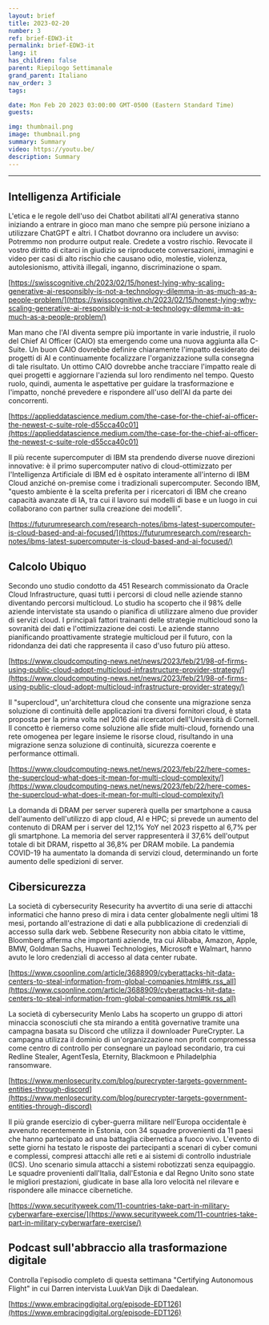 ```yaml
---
layout: brief
title: 2023-02-20
number: 3
ref: brief-EDW3-it
permalink: brief-EDW3-it
lang: it
has_children: false
parent: Riepilogo Settimanale
grand_parent: Italiano
nav_order: 3
tags:

date: Mon Feb 20 2023 03:00:00 GMT-0500 (Eastern Standard Time)
guests:

img: thumbnail.png
image: thumbnail.png
summary: Summary
video: https://youtu.be/
description: Summary
---
```






---

## Intelligenza Artificiale

L'etica e le regole dell'uso dei Chatbot abilitati all'AI generativa stanno iniziando a entrare in gioco man mano che sempre più persone iniziano a utilizzare ChatGPT e altri. I Chatbot dovranno ora includere un avviso: Potremmo non produrre output reale. Credete a vostro rischio. Revocate il vostro diritto di citarci in giudizio se riproducete conversazioni, immagini e video per casi di alto rischio che causano odio, molestie, violenza, autolesionismo, attività illegali, inganno, discriminazione o spam.

[https://swisscognitive.ch/2023/02/15/honest-lying-why-scaling-generative-ai-responsibly-is-not-a-technology-dilemma-in-as-much-as-a-people-problem/](https://swisscognitive.ch/2023/02/15/honest-lying-why-scaling-generative-ai-responsibly-is-not-a-technology-dilemma-in-as-much-as-a-people-problem/)

Man mano che l'AI diventa sempre più importante in varie industrie, il ruolo del Chief AI Officer (CAIO) sta emergendo come una nuova aggiunta alla C-Suite. Un buon CAIO dovrebbe definire chiaramente l'impatto desiderato dei progetti di AI e continuamente focalizzare l'organizzazione sulla consegna di tale risultato. Un ottimo CAIO dovrebbe anche tracciare l'impatto reale di quei progetti e aggiornare l'azienda sul loro rendimento nel tempo. Questo ruolo, quindi, aumenta le aspettative per guidare la trasformazione e l'impatto, nonché prevedere e rispondere all'uso dell'AI da parte dei concorrenti.

[https://applieddatascience.medium.com/the-case-for-the-chief-ai-officer-the-newest-c-suite-role-d55cca40c01](https://applieddatascience.medium.com/the-case-for-the-chief-ai-officer-the-newest-c-suite-role-d55cca40c01)

Il più recente supercomputer di IBM sta prendendo diverse nuove direzioni innovative: è il primo supercomputer nativo di cloud-ottimizzato per l'Intelligenza Artificiale di IBM ed è ospitato interamente all'interno di IBM Cloud anziché on-premise come i tradizionali supercomputer. Secondo IBM, "questo ambiente è la scelta preferita per i ricercatori di IBM che creano capacità avanzate di IA, tra cui il lavoro sui modelli di base e un luogo in cui collaborano con partner sulla creazione dei modelli".

[https://futurumresearch.com/research-notes/ibms-latest-supercomputer-is-cloud-based-and-ai-focused/](https://futurumresearch.com/research-notes/ibms-latest-supercomputer-is-cloud-based-and-ai-focused/)

## Calcolo Ubiquo

Secondo uno studio condotto da 451 Research commissionato da Oracle Cloud Infrastructure, quasi tutti i percorsi di cloud nelle aziende stanno diventando percorsi multicloud. Lo studio ha scoperto che il 98% delle aziende intervistate sta usando o pianifica di utilizzare almeno due provider di servizi cloud. I principali fattori trainanti delle strategie multicloud sono la sovranità dei dati e l'ottimizzazione dei costi. Le aziende stanno pianificando proattivamente strategie multicloud per il futuro, con la ridondanza dei dati che rappresenta il caso d'uso futuro più atteso.

[https://www.cloudcomputing-news.net/news/2023/feb/21/98-of-firms-using-public-cloud-adopt-multicloud-infrastructure-provider-strategy/](https://www.cloudcomputing-news.net/news/2023/feb/21/98-of-firms-using-public-cloud-adopt-multicloud-infrastructure-provider-strategy/)

Il "supercloud", un'architettura cloud che consente una migrazione senza soluzione di continuità delle applicazioni tra diversi fornitori cloud, è stata proposta per la prima volta nel 2016 dai ricercatori dell'Università di Cornell. Il concetto è riemerso come soluzione alle sfide multi-cloud, fornendo una rete omogenea per legare insieme le risorse cloud, risultando in una migrazione senza soluzione di continuità, sicurezza coerente e performance ottimali.

[https://www.cloudcomputing-news.net/news/2023/feb/22/here-comes-the-supercloud-what-does-it-mean-for-multi-cloud-complexity/](https://www.cloudcomputing-news.net/news/2023/feb/22/here-comes-the-supercloud-what-does-it-mean-for-multi-cloud-complexity/)

La domanda di DRAM per server supererà quella per smartphone a causa dell'aumento dell'utilizzo di app cloud, AI e HPC; si prevede un aumento del contenuto di DRAM per i server del 12,1% YoY nel 2023 rispetto al 6,7% per gli smartphone. La memoria del server rappresenterà il 37,6% dell'output totale di bit DRAM, rispetto al 36,8% per DRAM mobile. La pandemia COVID-19 ha aumentato la domanda di servizi cloud, determinando un forte aumento delle spedizioni di server.

## Cibersicurezza

La società di cybersecurity Resecurity ha avvertito di una serie di attacchi informatici che hanno preso di mira i data center globalmente negli ultimi 18 mesi, portando all'estrazione di dati e alla pubblicazione di credenziali di accesso sulla dark web. Sebbene Resecurity non abbia citato le vittime, Bloomberg afferma che importanti aziende, tra cui Alibaba, Amazon, Apple, BMW, Goldman Sachs, Huawei Technologies, Microsoft e Walmart, hanno avuto le loro credenziali di accesso al data center rubate.

[https://www.csoonline.com/article/3688909/cyberattacks-hit-data-centers-to-steal-information-from-global-companies.html#tk.rss_all](https://www.csoonline.com/article/3688909/cyberattacks-hit-data-centers-to-steal-information-from-global-companies.html#tk.rss_all)

La società di cybersecurity Menlo Labs ha scoperto un gruppo di attori minaccia sconosciuti che sta mirando a entità governative tramite una campagna basata su Discord che utilizza il downloader PureCrypter. La campagna utilizza il dominio di un'organizzazione non profit compromessa come centro di controllo per consegnare un payload secondario, tra cui Redline Stealer, AgentTesla, Eternity, Blackmoon e Philadelphia ransomware.

[https://www.menlosecurity.com/blog/purecrypter-targets-government-entities-through-discord](https://www.menlosecurity.com/blog/purecrypter-targets-government-entities-through-discord)

Il più grande esercizio di cyber-guerra militare nell'Europa occidentale è avvenuto recentemente in Estonia, con 34 squadre provenienti da 11 paesi che hanno partecipato ad una battaglia cibernetica a fuoco vivo. L'evento di sette giorni ha testato le risposte dei partecipanti a scenari di cyber comuni e complessi, compresi attacchi alle reti e ai sistemi di controllo industriale (ICS). Uno scenario simula attacchi a sistemi robotizzati senza equipaggio. Le squadre provenienti dall'Italia, dall'Estonia e dal Regno Unito sono state le migliori prestazioni, giudicate in base alla loro velocità nel rilevare e rispondere alle minacce cibernetiche.

[https://www.securityweek.com/11-countries-take-part-in-military-cyberwarfare-exercise/](https://www.securityweek.com/11-countries-take-part-in-military-cyberwarfare-exercise/)

## Podcast sull'abbraccio alla trasformazione digitale

Controlla l'episodio completo di questa settimana "Certifying Autonomous Flight" in cui Darren intervista LuukVan Dijk di Daedalean.

[https://www.embracingdigital.org/episode-EDT126](https://www.embracingdigital.org/episode-EDT126)


